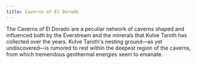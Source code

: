```yaml
---
title: Caverns of El Dorado
---
```


The Caverns of El Dorado are a peculiar network of caverns shaped and influenced both by the Everstream and the minerals that Kulve Taroth has collected over the years. Kulve Taroth's nesting ground—as yet undiscovered—is rumored to rest within the deepest region of the caverns, from which tremendous geothermal energies seem to emanate.
